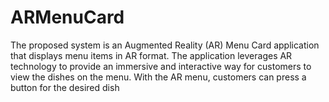 # ARMenuCard
The proposed system is an Augmented Reality (AR) Menu Card application that displays menu items in AR format. The application leverages AR technology to provide an immersive and interactive way for customers to view the dishes on the menu. With the AR menu, customers can press a button for the desired dish
